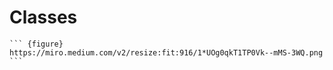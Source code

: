 # Classes

```` {div} full-width
``` {figure} https://miro.medium.com/v2/resize:fit:916/1*UOg0qkT1TP0Vk--mMS-3WQ.png
```
````

